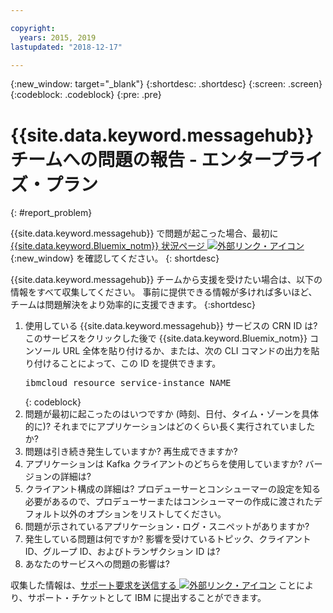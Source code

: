 ```yaml
---

copyright:
  years: 2015, 2019
lastupdated: "2018-12-17"

---
```


{:new_window: target="_blank"}
{:shortdesc: .shortdesc}
{:screen: .screen}
{:codeblock: .codeblock}
{:pre: .pre}

# {{site.data.keyword.messagehub}} チームへの問題の報告 - エンタープライズ・プラン
{: #report_problem}

{{site.data.keyword.messagehub}} で問題が起こった場合、最初に [{{site.data.keyword.Bluemix_notm}} 状況ページ ![外部リンク・アイコン](../../icons/launch-glyph.svg "外部リンク・アイコン")](https://console.bluemix.net/status){:new_window} を確認してください。
{: shortdesc}

{{site.data.keyword.messagehub}} チームから支援を受けたい場合は、以下の情報をすべて収集してください。 事前に提供できる情報が多ければ多いほど、チームは問題解決をより効率的に支援できます。
{:shortdesc}

1. 使用している {{site.data.keyword.messagehub}} サービスの CRN ID は?  このサービスをクリックした後で {{site.data.keyword.Bluemix_notm}} コンソール URL 全体を貼り付けるか、または、次の CLI コマンドの出力を貼り付けることによって、この ID を提供できます。<br/>
   <pre class="pre">
   ibmcloud resource service-instance NAME
   </pre>
	{: codeblock}
2. 問題が最初に起こったのはいつですか (時刻、日付、タイム・ゾーンを具体的に)?
   それまでにアプリケーションはどのくらい長く実行されていましたか?
3. 問題は引き続き発生していますか? 再生成できますか?
4. アプリケーションは Kafka クライアントのどちらを使用していますか? バージョンの詳細は?
5. クライアント構成の詳細は? プロデューサーとコンシューマーの設定を知る必要があるので、プロデューサーまたはコンシューマーの作成に渡されたデフォルト以外のオプションをリストしてください。
6. 問題が示されているアプリケーション・ログ・スニペットがありますか?
7. 発生している問題は何ですか? 影響を受けているトピック、クライアント ID、グループ ID、およびトランザクション ID は?
8. あなたのサービスへの問題の影響は?

収集した情報は、[サポート要求を送信する ![外部リンク・アイコン](../../icons/launch-glyph.svg "外部リンク・アイコン")](/docs/get-support/howtogetsupport.html#using-avatar) ことにより、サポート・チケットとして IBM に提出することができます。










